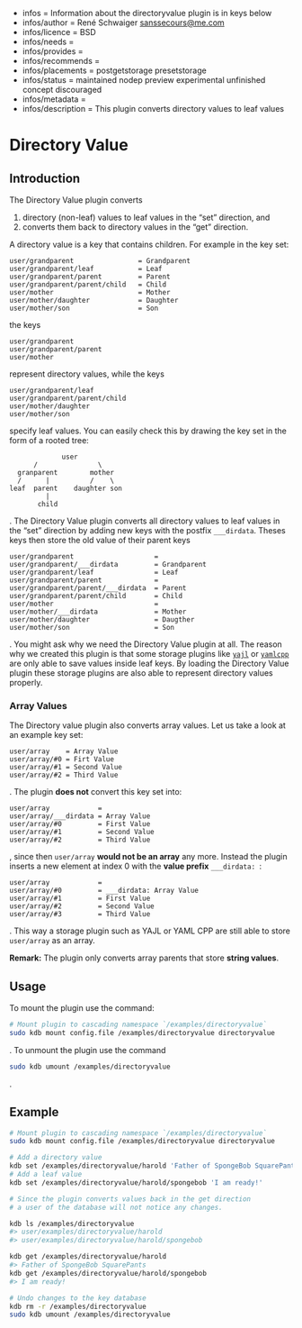 - infos = Information about the directoryvalue plugin is in keys below
- infos/author = René Schwaiger <sanssecours@me.com>
- infos/licence = BSD
- infos/needs =
- infos/provides =
- infos/recommends =
- infos/placements = postgetstorage presetstorage
- infos/status = maintained nodep preview experimental unfinished concept  discouraged
- infos/metadata =
- infos/description = This plugin converts directory values to leaf values

# Directory Value

## Introduction

The Directory Value plugin converts

1. directory (non-leaf) values to leaf values in the “set” direction, and
2. converts them back to directory values in the “get” direction.

A directory value is a key that contains children. For example in the key set:

```
user/grandparent                = Grandparent
user/grandparent/leaf           = Leaf
user/grandparent/parent         = Parent
user/grandparent/parent/child   = Child
user/mother                     = Mother
user/mother/daughter            = Daughter
user/mother/son                 = Son
```

the keys

```
user/grandparent
user/grandparent/parent
user/mother
```

represent directory values, while the keys

```
user/grandparent/leaf
user/grandparent/parent/child
user/mother/daughter
user/mother/son
```

specify leaf values. You can easily check this by drawing the key set in the form of a rooted tree:

```
             user
      /               \
  granparent        mother
  /      |          /    \
leaf  parent    daughter son
         |
       child
```

. The Directory Value plugin converts all directory values to leaf values in the “set” direction by adding new keys with the postfix
`___dirdata`. Theses keys then store the old value of their parent keys

```
user/grandparent                    =
user/grandparent/___dirdata         = Grandparent
user/grandparent/leaf               = Leaf
user/grandparent/parent             =
user/grandparent/parent/___dirdata  = Parent
user/grandparent/parent/child       = Child
user/mother                         =
user/mother/___dirdata              = Mother
user/mother/daughter                = Daugther
user/mother/son                     = Son
```

. You might ask why we need the Directory Value plugin at all. The reason why we created this plugin is that some storage plugins like
[`yajl`](../yajl/README.md) or [`yamlcpp`](../yajl/README.md) are only able to save values inside leaf keys. By loading the Directory Value
plugin these storage plugins are also able to represent directory values properly.

### Array Values

The Directory value plugin also converts array values. Let us take  a look at an example key set:

```
user/array    = Array Value
user/array/#0 = Firt Value
user/array/#1 = Second Value
user/array/#2 = Third Value
```

. The plugin **does not** convert this key set into:

```
user/array            =
user/array/___dirdata = Array Value
user/array/#0         = First Value
user/array/#1         = Second Value
user/array/#2         = Third Value
```

, since then `user/array` **would not be an array** any more. Instead the plugin inserts a new element at index 0 with the **value prefix**
`___dirdata: `:

```
user/array            =
user/array/#0         = ___dirdata: Array Value
user/array/#1         = First Value
user/array/#2         = Second Value
user/array/#3         = Third Value
```

. This way a storage plugin such as YAJL or YAML CPP are still able to store `user/array` as an array.

**Remark:** The plugin only converts array parents that store **string values**.

## Usage

To mount the plugin use the command:

```sh
# Mount plugin to cascading namespace `/examples/directoryvalue`
sudo kdb mount config.file /examples/directoryvalue directoryvalue
```

. To unmount the plugin use the command

```sh
sudo kdb umount /examples/directoryvalue
```

.

## Example

```sh
# Mount plugin to cascading namespace `/examples/directoryvalue`
sudo kdb mount config.file /examples/directoryvalue directoryvalue

# Add a directory value
kdb set /examples/directoryvalue/harold 'Father of SpongeBob SquarePants'
# Add a leaf value
kdb set /examples/directoryvalue/harold/spongebob 'I am ready!'

# Since the plugin converts values back in the get direction
# a user of the database will not notice any changes.

kdb ls /examples/directoryvalue
#> user/examples/directoryvalue/harold
#> user/examples/directoryvalue/harold/spongebob

kdb get /examples/directoryvalue/harold
#> Father of SpongeBob SquarePants
kdb get /examples/directoryvalue/harold/spongebob
#> I am ready!

# Undo changes to the key database
kdb rm -r /examples/directoryvalue
sudo kdb umount /examples/directoryvalue
```
